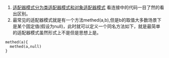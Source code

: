 1. [适配器模式分为类适配器模式和对象适配器模式](https://www.cnblogs.com/songyaqi/p/4805820.html) 看连接中的代码一目了然的看出区别。
1. 最常见的适配器模式就是有一个方法methed(a,b),但是b的取值大多数场景下是某个固定值(假设为null)，此时就可以定义一个同名方法如下，就是最简单的适配器模式虽然形式上不是但是思想上是。
```
methed(a){
  methed(a,null)
}

```
